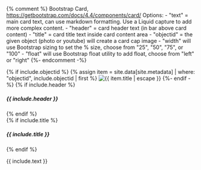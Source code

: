 {% comment %}
    Bootstrap Card, https://getbootstrap.com/docs/4.4/components/card/
    Options:
    - "text" = main card text, can use markdown formatting. Use a Liquid capture to add more complex content.
    - "header" = card header text (in bar above card content)
    - "title" = card title text inside card content area
    - "objectid" = the given object (photo or youtube) will create a card cap image
    - "width" will use Bootstrap sizing to set the % size, choose from "25", "50", "75", or "100"
    - "float" will use Bootstrap float utility to add float, choose from "left" or "right"
{%- endcomment -%}
<div class="card mb-3 {% if include.float %}float-{{ include.float }} {% endif %}{% if include.width %}w-{{ include.width }}{% endif %}">
{% if include.objectid %}
{% assign item = site.data[site.metadata] | where: "objectid", include.objectid | first %}
<img class="card-img-top" src="{% unless item.youtubeid %}{{ site.cdm-url }}/digital/iiif/{{ item.collectionid | default: site.cdm-collection-id }}/{{ item.cdmid }}/full/max/0/default.jpg{% else %}https://img.youtube.com/vi/{{ item.youtubeid }}/maxresdefault.jpg{% endunless %}" alt="{{ item.title | escape }}">
{%- endif -%}
{% if include.header %}<h5 class="card-header">{{ include.header }}</h5>{% endif %}
<div class="card-body">
{% if include.title %}<h5 class="card-title">{{ include.title }}</h5>{% endif %}
<div class="card-text" markdown="1">

{{ include.text }}

</div>
</div>
</div>